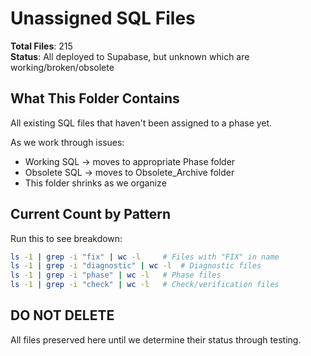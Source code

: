 # Unassigned SQL Files

**Total Files**: 215  
**Status**: All deployed to Supabase, but unknown which are working/broken/obsolete

## What This Folder Contains

All existing SQL files that haven't been assigned to a phase yet.

As we work through issues:
- Working SQL → moves to appropriate Phase folder
- Obsolete SQL → moves to Obsolete_Archive folder
- This folder shrinks as we organize

## Current Count by Pattern

Run this to see breakdown:
```bash
ls -1 | grep -i "fix" | wc -l     # Files with "FIX" in name
ls -1 | grep -i "diagnostic" | wc -l  # Diagnostic files
ls -1 | grep -i "phase" | wc -l   # Phase files
ls -1 | grep -i "check" | wc -l   # Check/verification files
```

## DO NOT DELETE

All files preserved here until we determine their status through testing.
